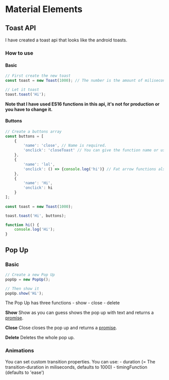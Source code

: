 # Material Elements

## Toast API
I have created a toast api that looks like the android toasts.

### How to use
#### Basic
```javascript
// First create the new toast
const toast = new Toast(1000); // The number is the amount of miliseconds the toast must be displayed.

// Let it toast
toast.toast('Hi');
```
**Note that I have used ES16 functions in this api, it's not for production or you have to change it.**

#### Buttons
```javascript
// Create a buttons array
const buttons = [
	{
		'name': 'close', // Name is required.
		'onclick': 'closeToast' // You can give the function name or use 'closeToast' to give the command to close the toast.
	},
	{
		'name': 'lol',
		'onclick': () => {console.log('hi')} // Fat arrow functions also work.
	},
	{
		'name': 'Hi',
		'onclick': hi
	}
];
      
const toast = new Toast(1000);

toast.toast('Hi', buttons);

function hi() {
	console.log('Hi');
}
```

## Pop Up
### Basic
```javascript
// Create a new Pop Up
popUp = new PopUp();

// Then show it
popUp.show('Hi');
```
The Pop Up has three functions
	- show
	- close
	- delete

**Show**
Show as you can guess shows the pop up with text and returns a [promise](https://developer.mozilla.org/nl/docs/Web/JavaScript/Reference/Global_Objects/Promise).

**Close**
Close closes the pop up and returns a [promise](https://developer.mozilla.org/nl/docs/Web/JavaScript/Reference/Global_Objects/Promise).

**Delete**
Deletes the whole pop up.

### Animations
You can set custom transition properties.
You can use:
	- duration (= The transition-duration in miliseconds, defaults to 1000)
	- timingFunction (defaults to 'ease')
